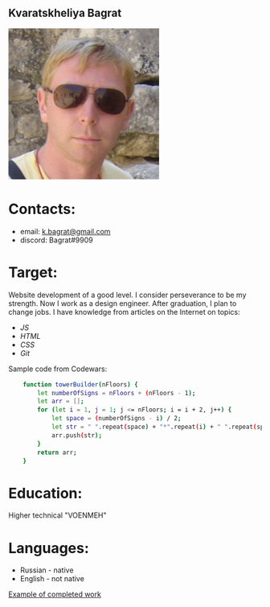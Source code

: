 ## Kvaratskheliya Bagrat
![Alt-текст](profileFoto4.JPG "Подпись")

# Contacts:
- email: k.bagrat@gmail.com
- discord: Bagrat#9909

# Target:
Website development of a good level.
I consider perseverance to be my strength. Now I work as a design engineer. 
After graduation, I plan to change jobs. 
I have knowledge from articles on the Internet on topics:
* _JS_
* _HTML_
* _CSS_
* _Git_

Sample code from Codewars:
```sh
	function towerBuilder(nFloors) {
		let numberOfSigns = nFloors + (nFloors - 1);
		let arr = [];
		for (let i = 1, j = 1; j <= nFloors; i = i + 2, j++) {
			let space = (numberOfSigns - i) / 2;
			let str = " ".repeat(space) + "*".repeat(i) + " ".repeat(space);
			arr.push(str);
		}
		return arr;
	}
```

# Education:
Higher technical "VOENMEH"

# Languages:
* Russian - native
* English - not native


[Example of completed work](https://KBagrat.github.io/rsschool-cv/cv "Example of completed work_")